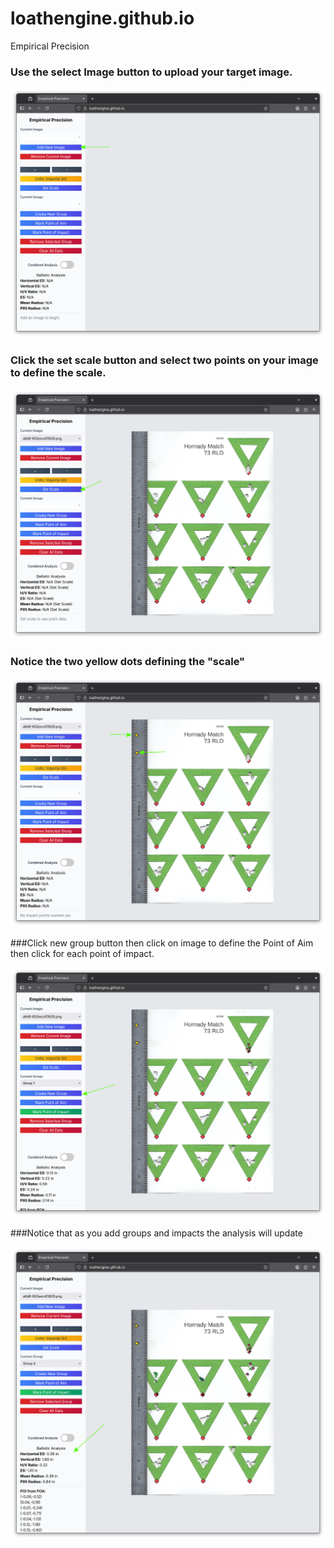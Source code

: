 # loathengine.github.io
Empirical Precision

### Use the select Image button to upload your target image.

![](/select_image.png)

### Click the set scale button and select two points on your image to define the scale.

![](/set_scale.png)

### Notice the two yellow dots defining the "scale" 

![](/scale_dots.png)

###Click new group button then click on image to define the Point of Aim then click for each point of impact.

![](/create_groups.png)

###Notice that as you add groups and impacts the analysis will update

![](/ballistic_analysis.png)
